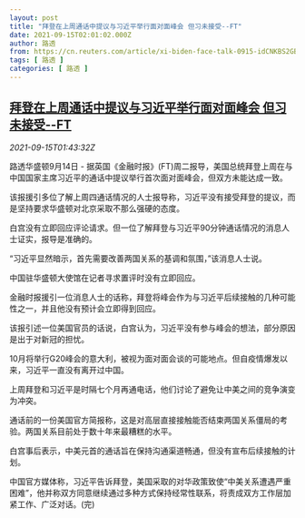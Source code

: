 ```yaml
---
layout: post
title: "拜登在上周通话中提议与习近平举行面对面峰会 但习未接受--FT"
date: 2021-09-15T02:01:02.000Z
author: 路透
from: https://cn.reuters.com/article/xi-biden-face-talk-0915-idCNKBS2GB05A
tags: [ 路透 ]
categories: [ 路透 ]
---
```

<!--1631671262000-->
[拜登在上周通话中提议与习近平举行面对面峰会 但习未接受--FT](https://cn.reuters.com/article/xi-biden-face-talk-0915-idCNKBS2GB05A)
------

<div>
<div><i>2021-09-15T01:43:32Z</i></div><p>路透华盛顿9月14日 - 据英国《金融时报》(FT)周二报导，美国总统拜登上周在与中国国家主席习近平的通话中提议举行首次面对面峰会，但双方未能达成一致。</p><p>该报援引多位了解上周四通话情况的人士报导称，习近平没有接受拜登的提议，而是坚持要求华盛顿对北京采取不那么强硬的态度。</p><p>白宫没有立即回应评论请求。但一位了解拜登与习近平90分钟通话情况的消息人士证实，报导是准确的。</p><p>“习近平显然暗示，首先需要改善两国关系的基调和氛围，”该消息人士说。</p><p>中国驻华盛顿大使馆在记者寻求置评时没有立即回应。</p><p>金融时报援引一位消息人士的话称，拜登将峰会作为与习近平后续接触的几种可能性之一，并且他没有预计会立即得到回应。</p><p>该报引述一位美国官员的话说，白宫认为，习近平没有参与峰会的想法，部分原因是出于对新冠的担忧。</p><p>10月将举行G20峰会的意大利，被视为面对面会谈的可能地点。但自疫情爆发以来，习近平一直没有离开过中国。</p><p>上周拜登和习近平是时隔七个月再通电话，他们讨论了避免让中美之间的竞争演变为冲突。</p><p>通话前的一份美国官方简报称，这是对高层直接接触能否结束两国关系僵局的考验。两国关系目前处于数十年来最糟糕的水平。</p><p>白宫事后表示，中美元首的通话旨在保持沟通渠道畅通，但没有宣布后续接触的计划。</p><p>中国官方媒体称，习近平告诉拜登，美国采取的对华政策致使“中美关系遭遇严重困难”，他并称双方同意继续通过多种方式保持经常性联系，将责成双方工作层加紧工作、广泛对话。(完)</p>
</div>
